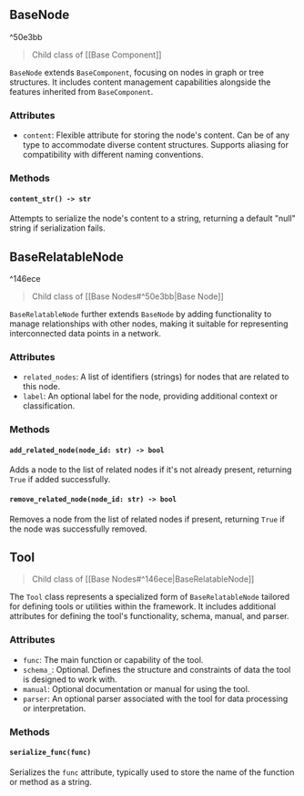 
## BaseNode

^50e3bb

> Child class of [[Base Component]]

`BaseNode` extends `BaseComponent`, focusing on nodes in graph or tree structures. It includes content management capabilities alongside the features inherited from `BaseComponent`.

### Attributes

- `content`: Flexible attribute for storing the node's content. Can be of any type to accommodate diverse content structures. Supports aliasing for compatibility with different naming conventions.

### Methods

#### `content_str() -> str`

Attempts to serialize the node's content to a string, returning a default "null" string if serialization fails.

## BaseRelatableNode

^146ece

> Child class of [[Base Nodes#^50e3bb|Base Node]]

`BaseRelatableNode` further extends `BaseNode` by adding functionality to manage relationships with other nodes, making it suitable for representing interconnected data points in a network.

### Attributes

- `related_nodes`: A list of identifiers (strings) for nodes that are related to this node.
- `label`: An optional label for the node, providing additional context or classification.

### Methods

#### `add_related_node(node_id: str) -> bool`

Adds a node to the list of related nodes if it's not already present, returning `True` if added successfully.

#### `remove_related_node(node_id: str) -> bool`

Removes a node from the list of related nodes if present, returning `True` if the node was successfully removed.

## Tool

> Child class of [[Base Nodes#^146ece|BaseRelatableNode]]

The `Tool` class represents a specialized form of `BaseRelatableNode` tailored for defining tools or utilities within the framework. It includes additional attributes for defining the tool's functionality, schema, manual, and parser.

### Attributes

- `func`: The main function or capability of the tool.
- `schema_`: Optional. Defines the structure and constraints of data the tool is designed to work with.
- `manual`: Optional documentation or manual for using the tool.
- `parser`: An optional parser associated with the tool for data processing or interpretation.

### Methods

#### `serialize_func(func)`

Serializes the `func` attribute, typically used to store the name of the function or method as a string.

